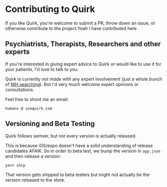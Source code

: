 # Contributing to Quirk

If you like Quirk, you're welcome to submit a PR, throw down an issue, or otherwise contribute to the project.Yeah I have contributed here

## Psychiatrists, Therapists, Researchers and other experts

If you're interested in giving expert advice to Quirk or would like to use it for your patients, I'd love to talk to you.

Quirk is currently _not made_ with any expert involvement (just a whole bunch of [NIH searching](https://www.ncbi.nlm.nih.gov/pmc/)). But I'd very much welcome expert opinions or consultations.

Feel free to shoot me an email:

```
humans @ usequirk.com
```

## Versioning and Beta Testing

Quirk follows semver, but not every version is actually released.

This is because iOS/expo doesn't have a solid understanding of release candidates AFAIK. So in order to beta test, we bump the version in `app.json` and then release a version:

```
yarn ship
```

That version gets shipped to beta testers but might not actually be the version released to the store.
